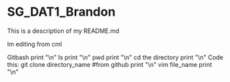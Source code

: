 # SG_DAT1_Brandon


This is a description of my README.md

Im editing from cml

Gitbash
print "\n"
ls
print "\n"
pwd
print "\n"
cd the directory
print "\n"
Code this: git clone directory_name #from github
print "\n"
vim file_name
print "\n"
